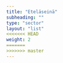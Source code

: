 ```yaml
---
title: "Eteläseinä"
subheading: ""
type: "sector"
layout: "list"
<<<<<<< HEAD
weight: 2
=======
>>>>>>> master
--- 
```

